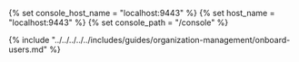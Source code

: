 {% set console_host_name = "localhost:9443" %}
{% set host_name = "localhost:9443" %}
{% set console_path = "/console" %}

{% include "../../../../../includes/guides/organization-management/onboard-users.md" %}